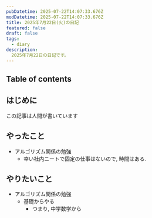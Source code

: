 ```yaml
---
pubDatetime: 2025-07-22T14:07:33.676Z
modDatetime: 2025-07-22T14:07:33.676Z
title: 2025年7月22日(火)の日記
featured: false
draft: false
tags:
  - diary
description:
  2025年7月22日の日記です。
---
```


## Table of contents

## はじめに

この記事は人間が書いています

## やったこと

- アルゴリズム関係の勉強
    - 幸い社内ニートで固定の仕事はないので, 時間はある.

## やりたいこと

- アルゴリズム関係の勉強
    - 基礎からやる
        - つまり, 中学数学から

